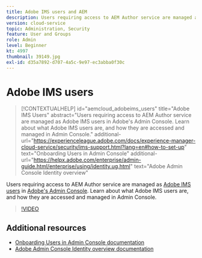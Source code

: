 ```yaml
---
title: Adobe IMS users and AEM
description: Users requiring access to AEM Author service are managed as Adobe IMS users in Adobe's Admin Console. Learn about what Adobe IMS users are, and how they are accessed and managed in Admin Console.
version: cloud-service
topic: Administration, Security
feature: User and Groups
role: Admin
level: Beginner
kt: 4997
thumbnail: 39149.jpg
exl-id: d35a7892-d707-4a5c-9e97-ec3abba0f30c
---
```

# Adobe IMS users

>[!CONTEXTUALHELP]
>id="aemcloud_adobeims_users"
>title="Adobe IMS Users"
>abstract="Users requiring access to AEM Author service are managed as Adobe IMS users in Adobe's Admin Console. Learn about what Adobe IMS users are, and how they are accessed and managed in Admin Console."
>additional-url="https://experienceleague.adobe.com/docs/experience-manager-cloud-service/security/ims-support.html?lang=en#how-to-set-up" text="Onboarding Users in Admin Console"
>additional-url="https://helpx.adobe.com/enterprise/admin-guide.html/enterprise/using/identity.ug.html" text="Adobe Admin Console Identity overview"

Users requiring access to AEM Author service are managed as [Adobe IMS users](https://helpx.adobe.com/enterprise/using/set-up-identity.html) in [Adobe's Admin Console](https://adminconsole.adobe.com). Learn about what Adobe IMS users are, and how they are accessed and managed in Admin Console.

>[!VIDEO](https://video.tv.adobe.com/v/39149/?quality=12&learn=on)

## Additional resources

+ [Onboarding Users in Admin Console documentation](https://experienceleague.adobe.com/docs/experience-manager-cloud-service/security/ims-support.html#onboarding-users-in-admin-console)
+ [Adobe Admin Console Identity overview documentation](https://helpx.adobe.com/enterprise/using/identity.html)
